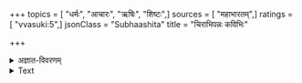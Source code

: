 +++
topics = [ "धर्मः", "आचारः", "ऋषिः", "शिष्टः",]
sources = [ "महाभारतम्",]
ratings = [ "vvasuki:5",]
jsonClass = "Subhaashita"
title = "चिराभिपन्नः कविभिः"

+++

<details><summary>अज्ञात-विवरणम्</summary>

महर्षिभिः सुदीर्घकालाद् अङ्गीकृतः धर्मः पूर्वमाचारेण उदाहृतः।  
तनैवाचारेण एषा धर्मसंस्था अविच्छिन्ना भवति ।
</details>



<details><summary>Text</summary>

चिराभिपन्नः कविभिः पूर्वं धर्म उदाहृतः  
तेनाचारेण पूर्वेण संस्था भवति शाश्वती
</details>

